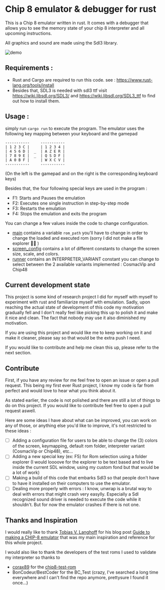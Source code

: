 # Chip 8 emulator & debugger for rust
This is a Chip 8 emulator written in rust. It comes with a debugger that allows you to see the memory state of your chip 8 interpreter and all upcoming instructions.

All graphics and sound are made using the Sdl3 library.

![demo](assets/chip8-demo.gif "Demo")

## Requirements :
* Rust and Cargo are required to run this code. see : https://www.rust-lang.org/tools/install 
* Besides that, SDL3 is needed with sdl3 ttf visit https://wiki.libsdl.org/SDL3/ and https://wiki.libsdl.org/SDL3_ttf to find out how to install them.

## Usage :
simply run `cargo run` to execute the program.
The emulator uses the following key mapping between your keyboard and 
the gamepad
```
-----------     -----------
| 1 2 3 C |     | 1 2 3 4 |
| 4 5 6 D |  _  | A Z E R |
| 7 8 9 E |  _  | Q S D F |
| A 0 B F |     | W X C V |
-----------     -----------
```
(On the left is the gamepad and on the right is the corresponding keyboard keys)

Besides that, the four following special keys are used in the program : 
* F1: Starts and Pauses the emulation
* F2: Executes one single instruction in step-by-step mode
* F3: Restarts the emulation
* F4: Stops the emulation and exits the program

You can change a few values inside the code to change configuration.

* [main](src/main.rs) contains a variable `rom_path` you'll have to change in order to change the loaded and executed rom (sorry I did not make a file explorer 🙇‍♂️ )
* [screen_config](src/screen_config.rs) contains a lot of different constants to change the screen size, scale, and colors.
* [runner](src/runner.rs) contains an INTERPRETER_VARIANT constant you can change to select between the 2 available variants implemented : CosmacVip and Chip48



## Current development state
This project is some kind of research project I did for myself with myself to experiment with rust and familiarize myself with emulation.
Sadly, upon reaching the actual state of development of this code my motivation gradually fell and I don't really feel like picking this up to polish it and make it nice and clean. The fact that nobody may use it also diminished my motivation.

If you are using this project and would like me to keep working on it and make it cleaner, please say so that would be the extra push I need.

If you would like to contribute and help me clean this up, please refer to the next section.

## Contribute
First, if you have any review for me feel free to open an issue or open a pull request. This being my first ever Rust project, I know my code is far from perfect and would love to hear what you think about it.

As stated earlier, the code is not polished and there are still a lot of things to do on this project. If you would like to contribute feel free to open a pull request aswell. 

Here are some ideas I have about what can be improved, you can work on any of those, or anything else you'd like to improve, it's not restricted to these ideas : 
- [ ] Adding a configuration file for users to be able to change the (3) colors of the screen, keymapping, default rom folder, interpreter variant (CosmacVip or Chip48), etc...
- [ ] Adding a new special key (ex: F5) for Rom selection using a folder explorer (I would loooove for the explorer to be text based and to live inside the current SDL window, using my custom fond but that would be a lot of work)
- [ ] Making a build of this code that embarks Sdl3 so that people don't have to have it installed on their computers to use the emulator.
- [ ] Dealing more properly with errors : I know, unwrap is a brutal way to deal with errors that might crash very easylly. Especially a Sdl recognized sound driver is needed to execute the code while it shouldn't. But for now the emulator crashes if there is not one.

## Thanks and Inspiration
I would really like to thank [Tobias V. Langhoff](https://github.com/tobiasvl) for his blog post [Guide to making a CHIP-8 emulator](https://tobiasvl.github.io/blog/write-a-chip-8-emulator/) that was my main inspiration and reference for this whole project.

I would also like to thank the developers of the test roms I used to validate my interpreter so thanks to 
* [corax89](https://github.com/corax89) for the [chip8-test-rom](https://github.com/corax89/chip8-test-rom)
* BonCodeur/BestCoder for the BC_Test (crazy, I've searched a long time everywhere and I can't find the repo anymore, prettysure I found it once...)